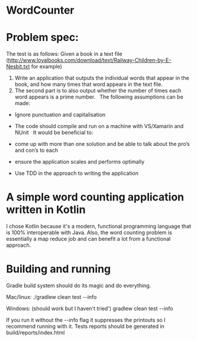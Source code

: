 WordCounter
===

# Problem spec:

The test is as follows:
Given a book in a text file (http://www.loyalbooks.com/download/text/Railway-Children-by-E-Nesbit.txt for example)

1. Write an application that outputs the individual words that appear in the book, and how many times that word appears in the text file.
2. The second part is to also output whether the number of times each word appears is a prime number.
 
The following assumptions can be made:

- Ignore punctuation and capitalisation
- The code should compile and run on a machine with VS/Xamarin and NUnit
 
It would be beneficial to:

- come up with more than one solution and be able to talk about the pro’s and con’s to each
- ensure the application scales and performs optimally
- Use TDD in the approach to writing the application


# A simple word counting application written in Kotlin

I chose Kotlin because it's a modern, functional programming language that is 100% interoperable with Java.
Also, the word counting problem is essentially a map reduce job and can benefit a lot from a functional approach.

# Building and running

Gradle build system should do its magic and do everything.

Mac/linux:
./gradlew clean test --info

Windows: (should work but I haven't tried')
gradlew clean test --info

If you run it without the --info flag it suppresses the printouts so I recommend running with it.
Tests reports should be generated in build/reports/index.html




